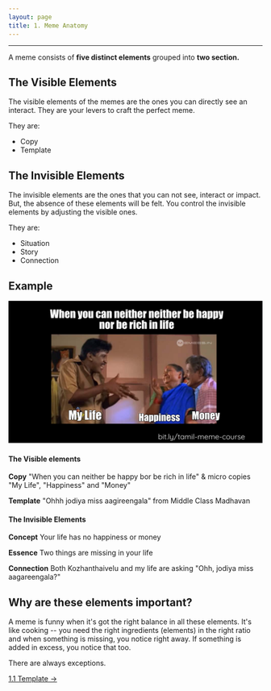 ```yaml
---
layout: page
title: 1. Meme Anatomy
---
```

---
A meme consists of **five distinct elements** grouped into **two section.**
## The Visible Elements
  The visible elements of the memes are the ones you can directly see an interact. They are your levers to craft the perfect meme.

  They are:
  - Copy
  - Template


## The Invisible Elements
  The invisible elements are the ones that you can not see, interact or impact. But, the absence of these elements will be felt. You control the invisible elements by adjusting the visible ones.

  They are:
  - Situation
  - Story
  - Connection

## Example
![](/images/anatomy/example.png)

#### The Visible elements
**Copy**
"When you can neither be happy bor be rich in life" & micro copies
"My Life", "Happiness" and "Money"

**Template**
"Ohhh jodiya miss aagireengala" from Middle Class Madhavan

#### The Invisible Elements
**Concept**
Your life has no happiness or money

**Essence**
Two things are missing in your life

**Connection**
Both Kozhanthaivelu and my life are asking "Ohh, jodiya miss aagareengala?"

## Why are these elements important?
A meme is funny when it's got the right balance in all these elements. It's like cooking -- you need the right ingredients (elements) in the right ratio and when something is missing, you notice right away. If something is added in excess, you notice that too.

There are always exceptions.

<a href = '/11-template/' class ='nav-button'> 1.1 Template -> </a>
